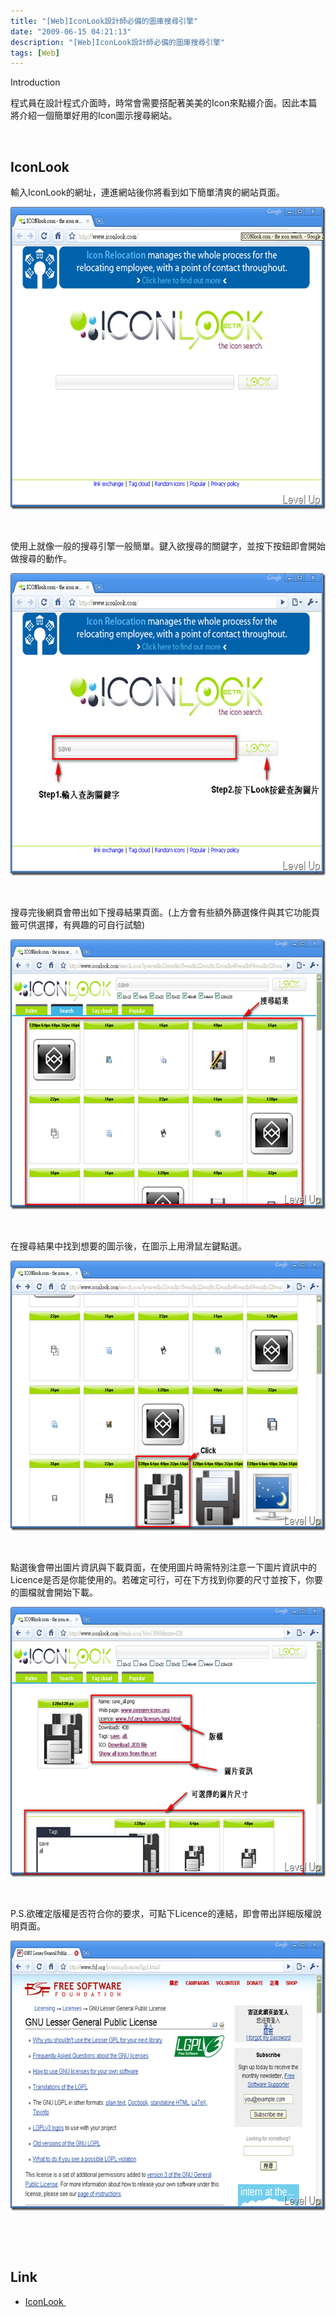 ```yaml
---
title: "[Web]IconLook設計師必備的圖庫搜尋引擎"
date: "2009-06-15 04:21:13"
description: "[Web]IconLook設計師必備的圖庫搜尋引擎"
tags: [Web]
---
```


<p>Introduction</p><p>程式員在設計程式介面時，時常會需要搭配著美美的Icon來點綴介面。因此本篇將介紹一個簡單好用的Icon圖示搜尋網站。</p><p> </p><h2>IconLook</h2><p>輸入IconLook的網址，連進網站後你將看到如下簡單清爽的網站頁面。</p><p><img style="border-bottom: 0px; border-left: 0px; border-top: 0px; border-right: 0px" border="0" alt="image" width="619" height="484" src="\images\posts\8832\image_thumb.png" /></a></p><p> </p><p>使用上就像一般的搜尋引擎一般簡單。鍵入欲搜尋的關鍵字，並按下按鈕即會開始做搜尋的動作。</p><p><a href="http://files.dotblogs.com.tw/larrynung/0906/IconLook_130F3/image_4.png"><img style="border-bottom: 0px; border-left: 0px; border-top: 0px; border-right: 0px" border="0" alt="image" width="619" height="484" src="\images\posts\8832\image_thumb_1.png" /></a></p><p> </p><p>搜尋完後網頁會帶出如下搜尋結果頁面。(上方會有些額外篩選條件與其它功能頁籤可供選擇，有興趣的可自行試驗)</p><p><a href="http://files.dotblogs.com.tw/larrynung/0906/IconLook_130F3/image_6.png"><img style="border-bottom: 0px; border-left: 0px; border-top: 0px; border-right: 0px" border="0" alt="image" width="644" height="432" src="\images\posts\8832\image_thumb_2.png" /></a></p><p> </p><p>在搜尋結果中找到想要的圖示後，在圖示上用滑鼠左鍵點選。</p><p><a href="http://files.dotblogs.com.tw/larrynung/0906/IconLook_130F3/image_10.png"><img style="border-bottom: 0px; border-left: 0px; border-top: 0px; border-right: 0px" border="0" alt="image" width="644" height="432" src="\images\posts\8832\image_thumb_4.png" /></a></p><p> </p><p>點選後會帶出圖片資訊與下載頁面，在使用圖片時需特別注意一下圖片資訊中的Licence是否是你能使用的。若確定可行，可在下方找到你要的尺寸並按下，你要的圖檔就會開始下載。</p><p><a href="http://files.dotblogs.com.tw/larrynung/0906/IconLook_130F3/image_12.png"><img style="border-bottom: 0px; border-left: 0px; border-top: 0px; border-right: 0px" border="0" alt="image" width="644" height="432" src="\images\posts\8832\image_thumb_5.png" /></a></p><p> </p><p>P.S.欲確定版權是否符合你的要求，可點下Licence的連結，即會帶出詳細版權說明頁面。</p><p><a href="http://files.dotblogs.com.tw/larrynung/0906/IconLook_130F3/image_14.png"><img style="border-bottom: 0px; border-left: 0px; border-top: 0px; border-right: 0px" border="0" alt="image" width="644" height="432" src="\images\posts\8832\image_thumb_6.png" /></a></p><p> </p><p> </p><h2>Link</h2><ul><li><a target="_blank" href="http://www.iconlook.com/">IconLook </li></ul>
